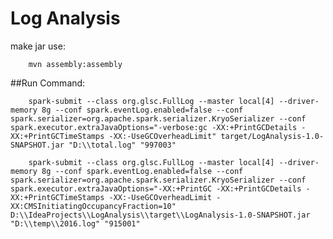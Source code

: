 # Log Analysis

make jar use:

        mvn assembly:assembly

##Run Command:

        spark-submit --class org.glsc.FullLog --master local[4] --driver-memory 8g --conf spark.eventLog.enabled=false --conf spark.serializer=org.apache.spark.serializer.KryoSerializer --conf spark.executor.extraJavaOptions="-verbose:gc -XX:+PrintGCDetails -XX:+PrintGCTimeStamps -XX:-UseGCOverheadLimit" target/LogAnalysis-1.0-SNAPSHOT.jar "D:\\total.log" "997003"

        spark-submit --class org.glsc.FullLog --master local[4] --driver-memory 8g --conf spark.eventLog.enabled=false --conf spark.serializer=org.apache.spark.serializer.KryoSerializer --conf spark.executor.extraJavaOptions="-XX:+PrintGC -XX:+PrintGCDetails -XX:+PrintGCTimeStamps -XX:-UseGCOverheadLimit -XX:CMSInitiatingOccupancyFraction=10" D:\\IdeaProjects\\LogAnalysis\\target\\LogAnalysis-1.0-SNAPSHOT.jar "D:\\temp\\2016.log" "915001"